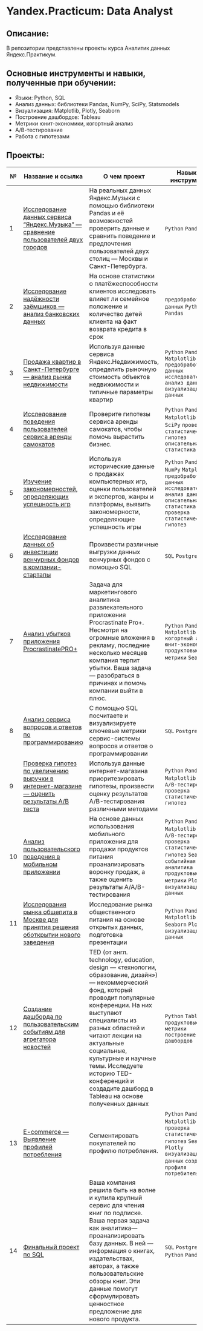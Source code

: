 # Yandex.Practicum: Data Analyst

## Описание:
В репозитории представлены проекты курса Аналитик данных Яндекс.Практикум.

## Основные инструменты и навыки, полученные при обучении:
- Языки: Python, SQL
- Анализ данных: библиотеки Pandas, NumPy, SciPy, Statsmodels
- Визуализация: Matplotlib, Plotly, Seaborn
- Построение дашбордов: Tableau
- Метрики юнит-экономики, когортный анализ
- А/В-тестирование
- Работа с гипотезами

## Проекты:
| №| Название и ссылка | О чем проект                                                     | Навыки и инструменты           |  
|-----------|-------------------|------------------------------------------------------------------|-----------------------------------|
|1              |[Исследование данных сервиса “Яндекс.Музыка” — сравнение пользователей двух городов](https://github.com/DaniilKur/Yandex.Practicum_Data_Analyst/tree/main/01.%20Исследование%20данных%20сервиса%20“Яндекс.Музыка”)|На реальных данных Яндекс.Музыки c помощью библиотеки Pandas и её возможностей проверить данные и сравнить поведение и предпочтения пользователей двух столиц — Москвы и Санкт-Петербурга.|`Python` `Pandas`|
|2              |[Исследование надёжности заёмщиков — анализ банковских данных](https://github.com/DaniilKur/Yandex.Practicum_Data_Analyst/tree/main/02.%20Исследование%20надежности%20заемщиков)|На основе статистики о платёжеспособности клиентов исследовать влияет ли семейное положение и количество детей клиента на факт возврата кредита в срок|`предобработка данных` `Python` `Pandas`|
|3              |[Продажа квартир в Санкт-Петербурге — анализ рынка недвижимости](https://github.com/DaniilKur/Yandex.Practicum_Data_Analyst/tree/main/03.%20Исследование%20объявлений%20о%20продаже%20квартир)|Используя данные сервиса Яндекс.Недвижимость, определить рыночную стоимость объектов недвижимости и типичные параметры квартир|`Python` `Pandas` `Matplotlib` `предобработка данных` `исследовательский анализ данных` `визуализация данных`|
|4              |[Исследование поведения пользователей сервиса аренды самокатов](https://github.com/DaniilKur/Yandex.Practicum_Data_Analyst/tree/main/04.%20Исследование%20сервиса%20аренды%20самокатов)|Проверите гипотезы сервиса аренды самокатов, чтобы помочь вырастить бизнес.| `Python` `Pandas` `Matplotlib` `NumPy` `SciPy` `проверка статистических гипотез` `описательная статистика`|
|5              |[Изучение закономерностей, определяющих успешность игр](https://github.com/DaniilKur/Yandex.Practicum_Data_Analyst/tree/main/05.%20Исследование%20продаж%20компьютерных%20игр%20в%20интернет-магазине)|Используя исторические данные о продажах компьютерных игр, оценки пользователей и экспертов, жанры и платформы, выявить закономерности, определяющие успешность игры |`Python` `Pandas` `NumPy` `Matplotlib` `предобработка данных` `исследовательский анализ данных` `описательная статистика` `проверка статистических гипотез`|
|6              |[Исследование данных об инвестиции венчурных фондов в компании-стартапы](https://github.com/DaniilKur/Yandex.Practicum_Data_Analyst/tree/main/06.%20Анализ%20рына%20инвестиций)|Произвести различные выгрузки данных венчурных фондов с помощью SQL|`SQL` `PostgreSQL`|
|7              |[Анализ убытков приложения ProcrastinatePRO+](https://github.com/DaniilKur/Yandex.Practicum_Data_Analyst/tree/main/07.%20Анализ%20бизнес-показателей%20развлекательного%20приложения%20Procrastinate%20Pro%2B)|Задача для маркетингового аналитика развлекательного приложения Procrastinate Pro+. Несмотря на огромные вложения в рекламу, последние несколько месяцев компания терпит убытки. Ваша задача — разобраться в причинах и помочь компании выйти в плюс.|`Python` `Pandas` `Matplotlib` `когортный анализ` `юнит-экономика` `продуктовые метрики` `Seaborn`|
|8              |[Анализ сервиса вопросов и ответов по программированию](https://github.com/DaniilKur/Yandex.Practicum_Data_Analyst/tree/main/08.%20Анализ%20базы%20данных%20сервиса%20вопросов%20и%20ответов%20о%20программировании)|С помощью SQL посчитаете и визуализируете ключевые метрики сервис-системы вопросов и ответов о программировании|`SQL` `PostgreSQL`|
|9              |[Проверка гипотез по увеличению выручки в интернет-магазине — оценить результаты A/B теста](https://github.com/DaniilKur/Yandex.Practicum_Data_Analyst/tree/main/09.%20Приоритизация%20гипотез%2C%20проведение%20AB-тест%20и%20анализ%20результатов%20для%20крупного%20интернет-магазина)|Используя данные интернет-магазина приоритезировать гипотезы, произвести оценку результатов A/B-тестирования различными методами|`Python` `Pandas` `Matplotlib` `SciPy` `A/B-тестирование` `проверка статистических гипотез`|
|10             |[Анализ пользовательского поведения в мобильном приложении](https://github.com/DaniilKur/Yandex.Practicum_Data_Analyst/tree/main/10.%20Исследование%20поведения%20пользователей%20мобильного%20приложения%20продажи%20продуктов)|На основе данных использования мобильного приложения для продажи продуктов питания проанализировать воронку продаж, а также оценить результаты A/A/B-тестирования |`Python` `Pandas` `Matplotlib` `SciPy` `A/B-тестирование` `проверка статистических гипотез` `Seaborn` `событийная аналитика` `продуктовые метрики` `Plotly` `визуализация данных`|
|11             |[Исследования рынка общепита в Москве для принятия решения оботкрытии нового заведения](https://github.com/DaniilKur/Yandex.Practicum_Data_Analyst/tree/main/11.%20Исследование%20рынка%20общественного%20питания%20Москвы%20для%20инвесторов)|Исследование рынка общественного питания на основе открытых данных, подготовка презентации|`Python` `Pandas` `Matplotlib` `Seaborn` `Plotly` `визуализация данных`|
|12             |[Создание дашборда по пользовательским событиям для агрегатора новостей](https://github.com/DaniilKur/Yandex.Practicum_Data_Analyst/tree/main/12.%20Исследование%20конференций%20TED%20в%20Tableau)|TED (от англ. technology, education, design — «технологии, образование, дизайн») — некоммерческий фонд, который проводит популярные конференции. На них выступают специалисты из разных областей и читают лекции на актуальные социальные, культурные и научные темы. Исследуете историю TED-конференций и создадите дашборд в Tableau на основе полученных данных|`Python` `Tableau` `продуктовые метрики` `построение дашбордов`|
|13             |[E-commerce — Выявление профилей потребления](https://github.com/DaniilKur/Yandex.Practicum_Data_Analyst/tree/main/13.%20Проект%20e-commerce%20—%20Выявление%20профилей%20потребления)|Сегментировать покупателей по профилю потребления.|`Python` `Pandas` `Matplotlib` `SciPy` `проверка статистических гипотез` `Seaborn` `Plotly` `визуализация данных` `создание профиля потребителя`|
|14             |[Финальный проект по SQL](https://github.com/DaniilKur/Yandex.Practicum_Data_Analyst/tree/main/14.%20Финальный%20проект%20по%20SQL)|Ваша компания решила быть на волне и купила крупный сервис для чтения книг по подписке. Ваша первая задача как аналитика—проанализировать базу данных. В ней — информация о книгах, издательствах, авторах, а также пользовательские обзоры книг. Эти данные помогут сформулировать ценностное предложение для нового продукта.|`SQL` `PostgreSQL` `Python` `Pandas` |
